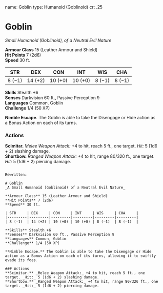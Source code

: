 name: Goblin
type: Humanoid (Goblinoid)
cr: .25

# Goblin 
_Small Humanoid (Goblinoid), of a Neutral Evil Nature_

**Armour Class** 15 (Leather Armour and Shield)    
**Hit Points** 7 (2d6)    
**Speed** 30 ft. 

| STR     | DEX     | CON     | INT     | WIS     | CHA     |
|---------|---------|---------|---------|---------|---------|
| 8 (−1)  | 14 (+2) | 10 (+0) | 10 (+0) | 8 (−1)  | 8 (−1)  |

**Skills** Stealth +6    
**Senses** Darkvision 60 ft., Passive Perception 9    
**Languages** Common, Goblin    
**Challenge** 1/4 (50 XP) 

**Nimble Escape.** The Goblin is able to take the Disengage or Hide action as a Bonus Action on each of its turns. 

### Actions 
**Scimitar.** _Melee Weapon Attack:_ +4 to hit, reach 5 ft., one target. _Hit:_ 5 (1d6 + 2) slashing damage.    
**Shortbow.** _Ranged Weapon Attack:_ +4 to hit, range 80/320 ft., one target. _Hit:_ 5 (1d6 + 2) piercing damage.
```

Rewritten:

# Goblin 
_A Small Humanoid (Goblinoid) of a Neutral Evil Nature_

**Armour Class** 15 (Leather Armour and Shield)    
**Hit Points** 7 (2d6)    
**Speed** 30 ft. 

| STR     | DEX     | CON     | INT     | WIS     | CHA     |
|---------|---------|---------|---------|---------|---------|
| 8 (−1)  | 14 (+2) | 10 (+0) | 10 (+0) | 8 (−1)  | 8 (−1)  |

**Skills** Stealth +6    
**Senses** Darkvision 60 ft., Passive Perception 9    
**Languages** Common, Goblin    
**Challenge** 1/4 (50 XP) 

**Nimble Escape.** The Goblin is able to take the Disengage or Hide action as a Bonus Action on each of its turns, allowing it to swiftly evade its foes. 

### Actions 
**Scimitar.** _Melee Weapon Attack:_ +4 to hit, reach 5 ft., one target. _Hit:_ 5 (1d6 + 2) slashing damage.    
**Shortbow.** _Ranged Weapon Attack:_ +4 to hit, range 80/320 ft., one target. _Hit:_ 5 (1d6 + 2) piercing damage.